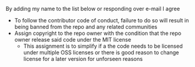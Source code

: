By adding my name to the list below or responding over e-mail I agree
- To follow the contributor code of conduct, failure to do so will result in being banned from the repo and any related communities
- Assign copyright to the repo owner with the condition that the repo owner release said code under the MIT license
  - This assignment is to simplify if a the code needs to be licensed under multiple OSS licenses or there is good reason to change license for a later version for unforseen reasons
